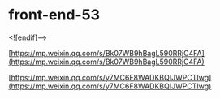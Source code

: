 # front-end-53

<![endif]-->

[https://mp.weixin.qq.com/s/Bk07WB9hBagL590RRjC4FA](https://mp.weixin.qq.com/s/Bk07WB9hBagL590RRjC4FA)

[https://mp.weixin.qq.com/s/y7MC6F8WADKBQIJWPCTIwg](https://mp.weixin.qq.com/s/y7MC6F8WADKBQIJWPCTIwg)
<!--stackedit_data:
eyJoaXN0b3J5IjpbNTA0MDkyNTA2LDIzMzA0NjExN119
-->